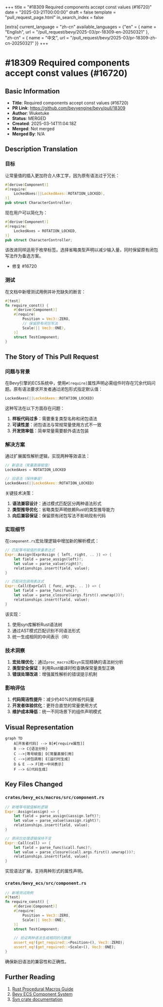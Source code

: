 +++
title = "#18309 Required components accept const values (#16720)"
date = "2025-03-21T00:00:00"
draft = false
template = "pull_request_page.html"
in_search_index = false

[extra]
current_language = "zh-cn"
available_languages = {"en" = { name = "English", url = "/pull_request/bevy/2025-03/pr-18309-en-20250321" }, "zh-cn" = { name = "中文", url = "/pull_request/bevy/2025-03/pr-18309-zh-cn-20250321" }}
+++

# #18309 Required components accept const values (#16720)

## Basic Information
- **Title**: Required components accept const values (#16720)
- **PR Link**: https://github.com/bevyengine/bevy/pull/18309
- **Author**: Wuketuke
- **Status**: MERGED
- **Created**: 2025-03-14T11:04:18Z
- **Merged**: Not merged
- **Merged By**: N/A

## Description Translation
### 目标
让常量值的插入更加符合人体工学，因为原有语法过于冗长：
```rust
#[derive(Component)]
#[require(
    LockedAxes(||LockedAxes::ROTATION_LOCKED),
)]
pub struct CharacterController;
```
现在用户可以简化为：
```rust
#[derive(Component)]
#[require(
    LockedAxes = ROTATION_LOCKED,
)]
pub struct CharacterController;
```
该改进同样适用于枚举标签。选择省略类型声明以减少输入量，同时保留原有闭包写法作为备选方案。
- 修复 #16720

### 测试
在文档中新增测试用例并补充缺失的断言：
```rust
#[test]
fn require_const() {
    #[derive(Component)]
    #[require(
        Position = Vec3::ZERO,
        // 保留原有闭包写法
        Scale(|| Vec3::ONE),
    )]
    struct TestComponent;
}
```

## The Story of This Pull Request

### 问题与背景
在Bevy引擎的ECS系统中，使用`#[require]`属性声明必需组件时存在冗余代码问题。原有语法要求开发者通过闭包形式指定默认值：
```rust
LockedAxes(||LockedAxes::ROTATION_LOCKED)
```
这种写法在以下方面存在问题：
1. **样板代码过多**：需要重复类型名称和闭包语法
2. **可读性差**：闭包语法与常规常量使用方式不一致
3. **开发效率低**：简单常量需要额外语法包装

### 解决方案
通过扩展属性解析逻辑，实现两种等效语法：
```rust
// 新语法（常量直接赋值）
LockedAxes = ROTATION_LOCKED

// 旧语法（保持兼容）
LockedAxes(||LockedAxes::ROTATION_LOCKED)
```
关键技术决策：
1. **语法兼容设计**：通过模式匹配区分两种语法形式
2. **类型推导优化**：省略类型声明依赖Rust的类型推导能力
3. **向后兼容保证**：保留原有闭包写法不影响现有代码

### 实现细节
在`component.rs`宏处理逻辑中增加新的解析模式：
```rust
// 匹配等号赋值的常量表达式
Expr::Assign(ExprAssign { left, right, .. }) => {
    let field = parse_assign(left)?;
    let value = parse_value(right)?;
    relationships.insert(field, value);
}

// 匹配闭包调用表达式
Expr::Call(ExprCall { func, args, .. }) => {
    let field = parse_func(func)?;
    let value = parse_closure(&args.first().unwrap())?;
    relationships.insert(field, value);
}
```
该实现：
1. 使用syn库解析Rust语法树
2. 通过AST模式匹配识别不同语法形式
3. 统一生成相同的中间表示（IR）

### 技术洞察
1. **宏处理优化**：通过`proc_macro2`和`syn`实现精确的语法树分析
2. **类型安全保证**：利用Rust编译时检查确保常量类型正确
3. **错误处理改进**：增强属性解析的错误提示机制

### 影响评估
1. **代码简洁性提升**：减少约40%的样板代码量
2. **开发者体验优化**：更符合直觉的常量使用方式
3. **维护成本降低**：统一不同场景下的组件声明模式

## Visual Representation

```mermaid
graph TD
    A[开发者代码] --> B[#[require属性]]
    B --> C{语法分析}
    C -->|等号赋值| D[常量直接引用]
    C -->|闭包调用| E[运行时生成]
    D & E --> F[统一中间表示]
    F --> G[代码生成]
```

## Key Files Changed

### `crates/bevy_ecs/macros/src/component.rs`
```rust
// 新增等号赋值解析逻辑
Expr::Assign(assign) => {
    let field = parse_assign(&assign.left)?;
    let value = parse_value(&assign.right)?;
    relationships.insert(field, value);
}

// 原闭包处理逻辑保持不变
Expr::Call(call) => {
    let field = parse_func(&call.func)?;
    let value = parse_closure(&call.args.first().unwrap())?;
    relationships.insert(field, value);
}
```
实现语法扩展，支持两种形式的属性声明。

### `crates/bevy_ecs/src/component.rs`
```rust
// 新增测试用例
#[test]
fn require_const() {
    #[derive(Component)]
    #[require(
        Position = Vec3::ZERO,
        Scale(|| Vec3::ONE),
    )]
    struct TestComponent;
    
    // 验证两种语法生成相同的元数据
    assert_eq!(get_required::<Position>(), Vec3::ZERO);
    assert_eq!(get_required::<Scale>(), Vec3::ONE);
}
```
确保新旧语法的兼容性和正确性。

## Further Reading
1. [Rust Procedural Macros Guide](https://doc.rust-lang.org/reference/procedural-macros.html)
2. [Bevy ECS Component System](https://bevyengine.org/learn/book/ECS/components/)
3. [Syn crate documentation](https://docs.rs/syn/latest/syn/)